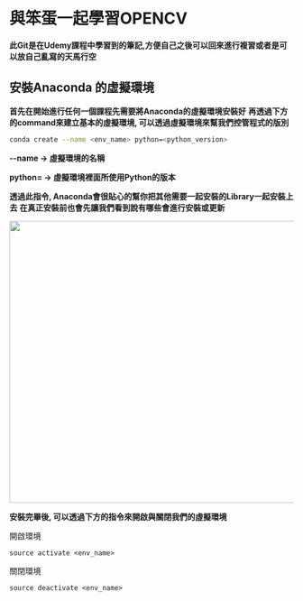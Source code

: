 # 與笨蛋一起學習OPENCV
**此Git是在Udemy課程中學習到的筆記,方便自己之後可以回來進行複習或者是可以放自己亂寫的天馬行空**

## 安裝Anaconda 的虛擬環境
**首先在開始進行任何一個課程先需要將Anaconda的虛擬環境安裝好**
**再透過下方的command來建立基本的虛擬環境, 可以透過虛擬環境來幫我們控管程式的版別**
```bash
conda create --name <env_name> python=<python_version>
```

**--name -> 虛擬環境的名稱**

**python= -> 虛擬環境裡面所使用Python的版本**

**透過此指令, Anaconda會很貼心的幫你把其他需要一起安裝的Library一起安裝上去**
**在真正安裝前也會先讓我們看到說有哪些會進行安裝或更新**

<img src="https://snag.gy/0HEqlz.jpg" width="600" height="500" />

**安裝完畢後, 可以透過下方的指令來開啟與關閉我們的虛擬環境**

開啟環境

`source activate <env_name>`

關閉環境

`source deactivate <env_name>`
